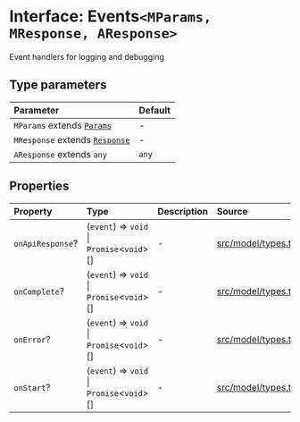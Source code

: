 # Interface: Events`<MParams, MResponse, AResponse>`

Event handlers for logging and debugging

## Type parameters

| Parameter | Default |
| :------ | :------ |
| `MParams` extends [`Params`](../namespaces/Base/interfaces/Params.md) | - |
| `MResponse` extends [`Response`](../namespaces/Base/interfaces/Response.md) | - |
| `AResponse` extends `any` | `any` |

## Properties

| Property | Type | Description | Source |
| :------ | :------ | :------ | :------ |
| `onApiResponse`? | (`event`) => `void` \| `Promise`\<`void`\>[] | - | [src/model/types.ts:165](https://github.com/dexaai/llm-tools/blob/2a387dc/src/model/types.ts#L165) |
| `onComplete`? | (`event`) => `void` \| `Promise`\<`void`\>[] | - | [src/model/types.ts:174](https://github.com/dexaai/llm-tools/blob/2a387dc/src/model/types.ts#L174) |
| `onError`? | (`event`) => `void` \| `Promise`\<`void`\>[] | - | [src/model/types.ts:183](https://github.com/dexaai/llm-tools/blob/2a387dc/src/model/types.ts#L183) |
| `onStart`? | (`event`) => `void` \| `Promise`\<`void`\>[] | - | [src/model/types.ts:158](https://github.com/dexaai/llm-tools/blob/2a387dc/src/model/types.ts#L158) |

